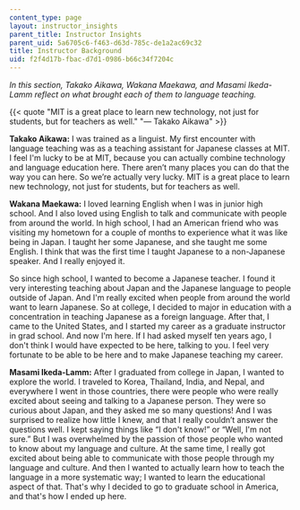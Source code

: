```yaml
---
content_type: page
layout: instructor_insights
parent_title: Instructor Insights
parent_uid: 5a6705c6-f463-d63d-785c-de1a2ac69c32
title: Instructor Background
uid: f2f4d17b-fbac-d7d1-0986-b66c34f7204c
---
```


_In this section, Takako Aikawa, Wakana Maekawa, and Masami Ikeda-Lamm reflect on what brought each of them to language teaching._

{{< quote "MIT is a great place to learn new technology, not just for students, but for teachers as well." "— Takako Aikawa" >}}

**Takako Aikawa:** I was trained as a linguist. My first encounter with language teaching was as a teaching assistant for Japanese classes at MIT. I feel I'm lucky to be at MIT, because you can actually combine technology and language education here. There aren’t many places you can do that the way you can here. So we’re actually very lucky. MIT is a great place to learn new technology, not just for students, but for teachers as well.

**Wakana Maekawa:** I loved learning English when I was in junior high school. And I also loved using English to talk and communicate with people from around the world. In high school, I had an American friend who was visiting my hometown for a couple of months to experience what it was like being in Japan. I taught her some Japanese, and she taught me some English. I think that was the first time I taught Japanese to a non-Japanese speaker. And I really enjoyed it.

So since high school, I wanted to become a Japanese teacher. I found it very interesting teaching about Japan and the Japanese language to people outside of Japan. And I'm really excited when people from around the world want to learn Japanese. So at college, I decided to major in education with a concentration in teaching Japanese as a foreign language. After that, I came to the United States, and I started my career as a graduate instructor in grad school. And now I'm here. If I had asked myself ten years ago, I don't think I would have expected to be here, talking to you. I feel very fortunate to be able to be here and to make Japanese teaching my career.

**Masami Ikeda-Lamm:** After I graduated from college in Japan, I wanted to explore the world. I traveled to Korea, Thailand, India, and Nepal, and everywhere I went in those countries, there were people who were really excited about seeing and talking to a Japanese person. They were so curious about Japan, and they asked me so many questions! And I was surprised to realize how little I knew, and that I really couldn’t answer the questions well. I kept saying things like “I don't know!” or “Well, I'm not sure.” But I was overwhelmed by the passion of those people who wanted to know about my language and culture. At the same time, I really got excited about being able to communicate with those people through my language and culture. And then I wanted to actually learn how to teach the language in a more systematic way; I wanted to learn the educational aspect of that. That's why I decided to go to graduate school in America, and that's how I ended up here.